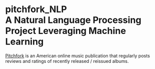# pitchfork_NLP <br/> A Natural Language Processing Project Leveraging Machine Learning

[Pitchfork](https://pitchfork.com/) is an American online music publication that regularly posts reviews and ratings of recently released / reissued albums.
